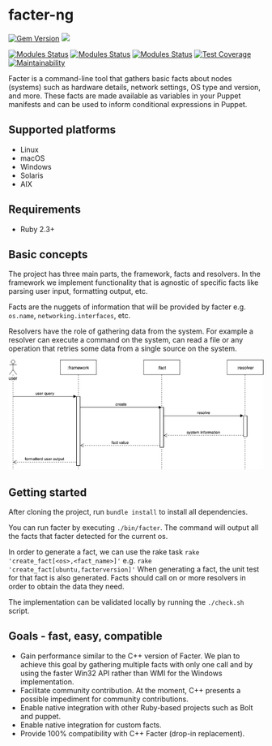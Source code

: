 # facter-ng

[![Gem Version](https://badge.fury.io/rb/facter.svg)](https://badge.fury.io/rb/facter)
[<img src="https://img.shields.io/badge/slack-puppet--dev-brightgreen?logo=slack">](https://puppetcommunity.slack.com/messages/C0W1X7ZAL)

[![Modules Status](https://github.com/puppetlabs/facter/workflows/Acceptance%20tests/badge.svg?branch=main)](https://github.com/puppetlabs/facter/actions)
[![Modules Status](https://github.com/puppetlabs/facter/workflows/Unit%20tests/badge.svg?branch=main)](https://github.com/puppetlabs/facter/actions)
[![Modules Status](https://github.com/puppetlabs/facter/workflows/Checks/badge.svg?branch=main)](https://github.com/puppetlabs/facter/actions)
[![Test Coverage](https://api.codeclimate.com/v1/badges/bf43445f767f2d64170a/test_coverage)](https://codeclimate.com/github/puppetlabs/facter/test_coverage)
[![Maintainability](https://api.codeclimate.com/v1/badges/bf43445f767f2d64170a/maintainability)](https://codeclimate.com/github/puppetlabs/facter/maintainability)


Facter is a command-line tool that gathers basic facts about nodes (systems) such as hardware details, network settings, OS type and version, and more. These facts are made available as variables in your Puppet manifests and can be used to inform conditional expressions in Puppet.

## Supported platforms
* Linux
* macOS
* Windows
* Solaris
* AIX

## Requirements
* Ruby 2.3+

## Basic concepts
The project has three main parts, the framework, facts and resolvers.
In the framework we implement functionality that is agnostic of specific facts like parsing user input, formatting output, etc.

Facts are the nuggets of information that will be provided by facter e.g. `os.name`, `networking.interfaces`, etc.

Resolvers have the role of gathering data from the system.
For example a resolver can execute a command on the system, can read a file or any operation that retries some data from a single source on the system.

![Facter user interaction](docs/diagrams/facter_user_interaction.png?raw=true)

## Getting started
After cloning the project, run `bundle install` to install all dependencies.

You can run facter by executing `./bin/facter`.
The command will output all the facts that facter detected for the current os.

In order to generate a fact, we can use the rake task `rake 'create_fact[<os>,<fact_name>]'` e.g. `rake 'create_fact[ubuntu,facterversion]'`
When generating a fact, the unit test for that fact is also generated. Facts should call on or more resolvers in order to obtain the data they need.

The implementation can be validated locally by running the `./check.sh` script.

## Goals - fast, easy, compatible
* Gain performance similar to the C++ version of Facter. We plan to achieve this goal by gathering multiple facts with only one call and by using the faster Win32 API rather than WMI for the Windows implementation.
* Facilitate community contribution. At the moment, C++ presents a possible impediment for community contributions.
* Enable native integration with other Ruby-based projects such as Bolt and puppet.
* Enable native integration for custom facts.
* Provide 100% compatibility with C++ Facter (drop-in replacement).
